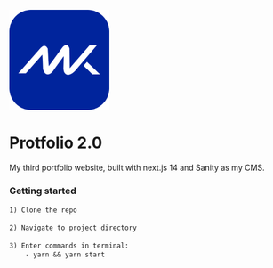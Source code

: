 ![initials logo](/src/app/apple-icon.png 'initials logo')

# Protfolio 2.0

My third portfolio website, built with next.js 14 and Sanity as my CMS.

### Getting started

    1) Clone the repo

    2) Navigate to project directory

    3) Enter commands in terminal:
        - yarn && yarn start
